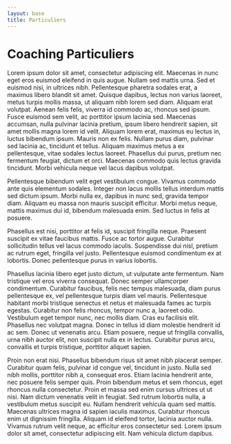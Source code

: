 ```yaml
---
layout: base
title: Particuliers
---
```


# Coaching Particuliers

Lorem ipsum dolor sit amet, consectetur adipiscing elit. Maecenas in nunc eget eros euismod eleifend in quis augue. Nullam sed mattis urna. Sed et euismod nisi, in ultrices nibh. Pellentesque pharetra sodales erat, a maximus libero blandit sit amet. Quisque dapibus, lectus non varius laoreet, metus turpis mollis massa, ut aliquam nibh lorem sed diam. Aliquam erat volutpat. Aenean felis felis, viverra id commodo ac, rhoncus sed ipsum. Fusce euismod sem velit, ac porttitor ipsum lacinia sed. Maecenas accumsan, nulla pulvinar lacinia pretium, ipsum libero hendrerit sapien, sit amet mollis magna lorem id velit. Aliquam lorem erat, maximus eu lectus in, luctus bibendum ipsum. Mauris non ex felis. Nullam purus diam, pulvinar sed lacinia ac, tincidunt et tellus. Aliquam maximus metus a ex pellentesque, vitae sodales lectus laoreet. Phasellus dui purus, pretium nec fermentum feugiat, dictum et orci. Maecenas commodo quis lectus gravida tincidunt. Morbi vehicula neque vel lacus dapibus volutpat.

Pellentesque bibendum velit eget vestibulum congue. Vivamus commodo ante quis elementum sodales. Integer non lacus mollis tellus interdum mattis sed dictum ipsum. Morbi nulla ex, dapibus in nunc sed, gravida tempor diam. Aliquam eu massa non mauris suscipit efficitur. Morbi metus neque, mattis maximus dui id, bibendum malesuada enim. Sed luctus in felis at posuere.

Phasellus est nisi, porttitor at felis id, suscipit fringilla neque. Praesent suscipit ex vitae faucibus mattis. Fusce ac tortor augue. Curabitur sollicitudin tellus vel lacus commodo iaculis. Suspendisse dui nisl, pretium ac rutrum eget, fringilla vel justo. Pellentesque euismod condimentum ex at lobortis. Donec pellentesque purus in varius lobortis.

Phasellus lacinia libero eget justo dictum, ut vulputate ante fermentum. Nam tristique vel eros viverra consequat. Donec semper ullamcorper condimentum. Curabitur faucibus, felis nec tempus malesuada, diam purus pellentesque ex, vel pellentesque turpis diam vel mauris. Pellentesque habitant morbi tristique senectus et netus et malesuada fames ac turpis egestas. Curabitur non felis rhoncus, tempor nunc a, laoreet odio. Vestibulum eget tempor nunc, nec mollis diam. Cras eu facilisis elit. Phasellus nec volutpat magna. Donec in tellus id diam molestie hendrerit id ac sem. Donec ut venenatis arcu. Etiam posuere, neque ut fringilla convallis, urna nibh auctor elit, non suscipit nulla ex in lectus. Curabitur purus arcu, convallis et turpis tristique, porttitor aliquet sapien.

Proin non erat nisi. Phasellus bibendum risus sit amet nibh placerat semper. Curabitur quam felis, pulvinar id congue vel, tincidunt in justo. Nulla sed nibh mollis, porttitor nibh a, consequat eros. Etiam lacinia hendrerit ante, nec posuere felis semper quis. Proin bibendum metus et sem rhoncus, eget rhoncus nulla consectetur. Proin et massa sed enim cursus ultrices ut ut nisi. Nam dictum venenatis velit in feugiat. Sed rutrum lobortis nulla, a vestibulum metus suscipit eu. Nullam hendrerit vehicula quam sed mattis. Maecenas ultrices magna id sapien iaculis maximus. Curabitur rhoncus enim ut dignissim fringilla. Aliquam id eleifend tortor, lacinia auctor nulla. Vivamus rutrum velit neque, ac efficitur eros consectetur sed. Lorem ipsum dolor sit amet, consectetur adipiscing elit. Nam vehicula dictum dapibus.
